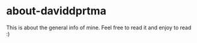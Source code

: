 # about-daviddprtma
This is about the general info of mine. Feel free to read it and enjoy to read :) 
